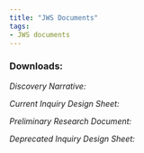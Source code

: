 ```yaml
---
title: "JWS Documents"
tags:
- JWS documents
---
```

### Downloads: 
_Discovery Narrative:_

<script src="https://apps.elfsight.com/p/platform.js" defer></script>
<div class="elfsight-app-1797c556-24f7-4aaa-b1fc-b08eb3746100"></div>

_Current Inquiry Design Sheet:_

<script src="https://apps.elfsight.com/p/platform.js" defer></script>
<div class="elfsight-app-61219682-8d32-4318-b85c-7e174ed0545c"></div>

_Preliminary Research Document:_

<script src="https://apps.elfsight.com/p/platform.js" defer></script>
<div class="elfsight-app-6ed08ae7-5028-4c7c-82c8-881596049812"></div>

_Deprecated Inquiry Design Sheet:_

<script src="https://apps.elfsight.com/p/platform.js" defer></script>
<div class="elfsight-app-4e7aa24b-cafa-4bc4-bdd8-6a1236572023"></div>






